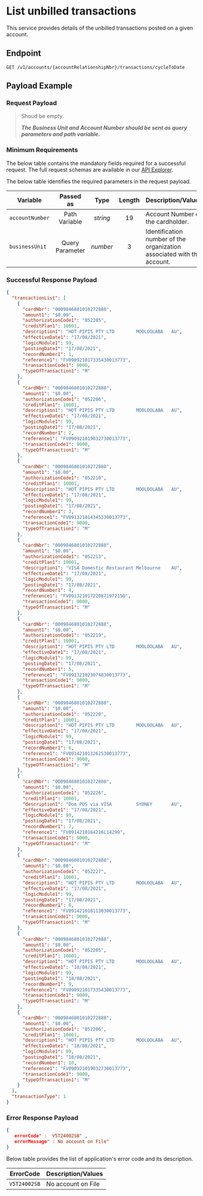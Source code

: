 # List unbilled transactions

This service provides details of the unbilled transactions posted on a given account.

## Endpoint

`GET /v1/accounts/{accountRelationshipNbr}/transactions/cycleToDate`

## Payload Example

### Request Payload

> Shoud be empty.
> 
> ***The Business Unit and Account Number should be sent as query parameters and path variable.***



### Minimum Requirements

The below table contains the mandatory fields required for a successful request. The full request schemas are available in our [API Explorer](../api/?type=get&path=/v1/accounts/{accountRelationshipNbr}/transactions/cycleToDate).

The below table identifies the required parameters in the request payload.

| Variable | Passed as | Type | Length | Description/Values |
| -------- | :-------: | :--: | :------------: | ------------------ |
| `accountNumber` | Path Variable | *string* | 19 | Account Number of the cardholder. |
| `businessUnit` | Query Parameter | *number* | 3 | Identification number of the organization associated with the account. |

### Successful Response Payload

```json
{
  "transactionList": [
    {
      "cardNbr": "0009846801010272888",
      "amount1": "$0.00",
      "authorizationCode1": "052205",
      "creditPlan1": 10001,
      "description1": "HOT PIPIS PTY LTD        MOOLOOLABA   AU",
      "effectiveDate1": "17/08/2021",
      "logicModule1": 99,
      "postingDate1": "17/08/2021",
      "recordNumber1": 1,
      "reference1": "FV090921017335430013773",
      "transactionCode1": 9000,
      "typeOfTransaction1": "M"
    },
    {
      "cardNbr": "0009846801010272888",
      "amount1": "$0.00",
      "authorizationCode1": "052206",
      "creditPlan1": 10001,
      "description1": "HOT PIPIS PTY LTD        MOOLOOLABA   AU",
      "effectiveDate1": "17/08/2021",
      "logicModule1": 99,
      "postingDate1": "17/08/2021",
      "recordNumber1": 2,
      "reference1": "FV090921019032730013773",
      "transactionCode1": 9000,
      "typeOfTransaction1": "M"
    },
    {
      "cardNbr": "0009846801010272888",
      "amount1": "$0.00",
      "authorizationCode1": "052210",
      "creditPlan1": 10001,
      "description1": "HOT PIPIS PTY LTD        MOOLOOLABA   AU",
      "effectiveDate1": "17/08/2021",
      "logicModule1": 99,
      "postingDate1": "17/08/2021",
      "recordNumber1": 3,
      "reference1": "FV091321014345330013773",
      "transactionCode1": 9000,
      "typeOfTransaction1": "M"
    },
    {
      "cardNbr": "0009846801010272888",
      "amount1": "$0.00",
      "authorizationCode1": "052213",
      "creditPlan1": 10001,
      "description1": "VISA Domestic Restaurant Melbourne    AU",
      "effectiveDate1": "17/08/2021",
      "logicModule1": 99,
      "postingDate1": "17/08/2021",
      "recordNumber1": 4,
      "reference1": "FV091321017220871972150",
      "transactionCode1": 9000,
      "typeOfTransaction1": "M"
    },
    {
      "cardNbr": "0009846801010272888",
      "amount1": "$0.00",
      "authorizationCode1": "052219",
      "creditPlan1": 10001,
      "description1": "HOT PIPIS PTY LTD        MOOLOOLABA   AU",
      "effectiveDate1": "17/08/2021",
      "logicModule1": 99,
      "postingDate1": "17/08/2021",
      "recordNumber1": 5,
      "reference1": "FV091321023074830013773",
      "transactionCode1": 9000,
      "typeOfTransaction1": "M"
    },
    {
      "cardNbr": "0009846801010272888",
      "amount1": "$0.00",
      "authorizationCode1": "052220",
      "creditPlan1": 10001,
      "description1": "HOT PIPIS PTY LTD        MOOLOOLABA   AU",
      "effectiveDate1": "17/08/2021",
      "logicModule1": 99,
      "postingDate1": "17/08/2021",
      "recordNumber1": 6,
      "reference1": "FV091421013262530013773",
      "transactionCode1": 9000,
      "typeOfTransaction1": "M"
    },
    {
      "cardNbr": "0009846801010272888",
      "amount1": "$0.00",
      "authorizationCode1": "052226",
      "creditPlan1": 10001,
      "description1": "Dom POS via VISA         SYDNEY       AU",
      "effectiveDate1": "17/08/2021",
      "logicModule1": 99,
      "postingDate1": "17/08/2021",
      "recordNumber1": 7,
      "reference1": "FV0914210164216L14299",
      "transactionCode1": 9000,
      "typeOfTransaction1": "M"
    },
    {
      "cardNbr": "0009846801010272888",
      "amount1": "$0.00",
      "authorizationCode1": "052227",
      "creditPlan1": 10001,
      "description1": "HOT PIPIS PTY LTD        MOOLOOLABA   AU",
      "effectiveDate1": "17/08/2021",
      "logicModule1": 99,
      "postingDate1": "17/08/2021",
      "recordNumber1": 8,
      "reference1": "FV091421018113030013773",
      "transactionCode1": 9000,
      "typeOfTransaction1": "M"
    },
    {
      "cardNbr": "0009846801010272888",
      "amount1": "$0.00",
      "authorizationCode1": "052205",
      "creditPlan1": 10001,
      "description1": "HOT PIPIS PTY LTD        MOOLOOLABA   AU",
      "effectiveDate1": "18/08/2021",
      "logicModule1": 99,
      "postingDate1": "18/08/2021",
      "recordNumber1": 9,
      "reference1": "FV090921017335430013773",
      "transactionCode1": 9000,
      "typeOfTransaction1": "M"
    },
    {
      "cardNbr": "0009846801010272888",
      "amount1": "$0.00",
      "authorizationCode1": "052206",
      "creditPlan1": 10001,
      "description1": "HOT PIPIS PTY LTD        MOOLOOLABA   AU",
      "effectiveDate1": "18/08/2021",
      "logicModule1": 99,
      "postingDate1": "18/08/2021",
      "recordNumber1": 10,
      "reference1": "FV090921019032730013773",
      "transactionCode1": 9000,
      "typeOfTransaction1": "M"
    }
  ],
  "transactionType": 1
}
```
### Error Response Payload

```json
{
   errorCode" :  V5T24002SB" ,
   errorMessage" : No account on File"   
}
```

Below table provides the list of application's error code and its description.

| ErrorCode |  Description/Values |
| --------  | ------------------ |
| `V5T24002SB` | No account on File |
